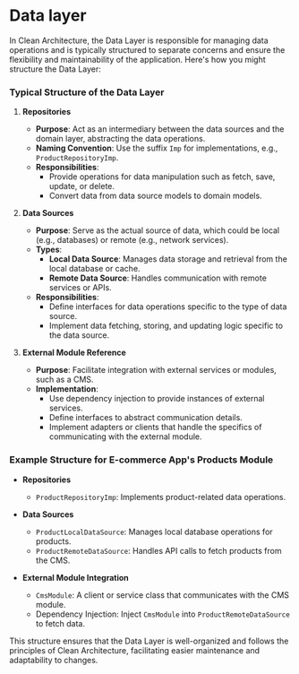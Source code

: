 # Data layer

In Clean Architecture, the Data Layer is responsible for managing data operations and is typically structured to separate concerns and ensure the flexibility and maintainability of the application. Here's how you might structure the Data Layer:

### Typical Structure of the Data Layer

1. **Repositories**
   - **Purpose**: Act as an intermediary between the data sources and the domain layer, abstracting the data operations.
   - **Naming Convention**: Use the suffix `Imp` for implementations, e.g., `ProductRepositoryImp`.
   - **Responsibilities**: 
     - Provide operations for data manipulation such as fetch, save, update, or delete.
     - Convert data from data source models to domain models.

2. **Data Sources**
   - **Purpose**: Serve as the actual source of data, which could be local (e.g., databases) or remote (e.g., network services).
   - **Types**:
     - **Local Data Source**: Manages data storage and retrieval from the local database or cache.
     - **Remote Data Source**: Handles communication with remote services or APIs.
   - **Responsibilities**:
     - Define interfaces for data operations specific to the type of data source.
     - Implement data fetching, storing, and updating logic specific to the data source.

3. **External Module Reference**
   - **Purpose**: Facilitate integration with external services or modules, such as a CMS.
   - **Implementation**:
     - Use dependency injection to provide instances of external services.
     - Define interfaces to abstract communication details.
     - Implement adapters or clients that handle the specifics of communicating with the external module.

### Example Structure for E-commerce App's Products Module

- **Repositories**
  - `ProductRepositoryImp`: Implements product-related data operations.

- **Data Sources**
  - `ProductLocalDataSource`: Manages local database operations for products.
  - `ProductRemoteDataSource`: Handles API calls to fetch products from the CMS.

- **External Module Integration**
  - `CmsModule`: A client or service class that communicates with the CMS module.
  - Dependency Injection: Inject `CmsModule` into `ProductRemoteDataSource` to fetch data.

This structure ensures that the Data Layer is well-organized and follows the principles of Clean Architecture, facilitating easier maintenance and adaptability to changes.
